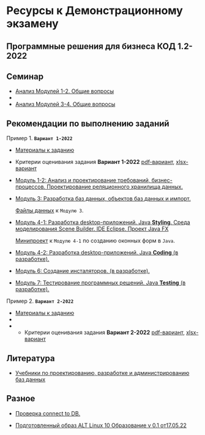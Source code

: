 # Ресурсы к Демонстрационному экзамену



## Программные решения для бизнеса КОД 1.2-2022

## Семинар

* [Анализ Модулей 1-2. Общие вопросы](training_days/Training_day_1.pdf)
* 
* [Анализ Модулей 3-4. Общие вопросы](/training_days/Training_day_2.pdf)

## Рекомендации по выполнению заданий

Пример 1. **`Вариант 1-2022`**

* [Материалы к заданию](Variant_1_2022/)

* Критерии оценивания задания **Вариант 1-2022** [pdf-вариант](/criteria_Variant_1_2022.pdf), [xlsx-вариант](/criteria_Variant_1_2022.xlsx)

* [Модуль 1-2: Анализ и проектирование требований, бизнес-процессов. Проектирование реляционного хранилища данных.](Moduls/Module1-2-3.pdf)

* [Модуль 3: Разработка баз данных, объектов баз данных и импорт.](/Moduls/AdmDB_mod_3.pdf)

   [Файлы данных](/Moduls/ResourseFile) к `Модулю 3`.

* [Модуль 4-1: Разработка desktop-приложений. Java **Styling**. Среда моделирования Scene Builder. IDE Eclipse. Проект Java FX](/Moduls/Session1m4Styling.pdf)
  
  [Минипроект](/Moduls/Session1m4style) к `Модулю 4-1` по созданию оконных форм в `Java`. 

* [Модуль 4-2: Разработка desktop-приложений. Java **Coding** (в разработке).]()

* [Модуль 6: Создание инсталяторов. (в разработке).]()

* [Модуль 7: Тестирование программных решений. Java **Testing** (в разработке).]()

Пример 2. **`Вариант 2-2022`**

* [Материалы к заданию](Variant_2_2022/)
* 
* * Критерии оценивания задания **Вариант 2-2022** [pdf-вариант](/criteria_Variant_1_2022.pdf), [xlsx-вариант](/criteria_Variant_1_2022.xlsx)


## Литература

* [Учебники по проектированию, разработке и администрированию баз данных](https://disk.yandex.ru/d/87fK03XoIntj3Q)




## Разное

* [Проверка connect to DB.](/Help/CrudTest)

* [Подготовленный образ ALT Linux 10 Образование v 0.1 от17.05.22](https://disk.yandex.ru/d/ROqhnEvYL9OdXg)
